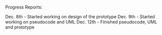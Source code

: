 Progress Reports:

  Dec. 8th - Started working on design of the prototype
  Dec. 9th - Started working on pseudocode and UML
  Dec. 12th - Finished pseudocode, UML and prototype
